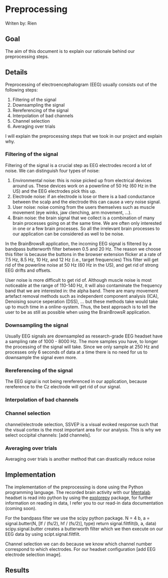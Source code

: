 # Preprocessing

Writen by: Rien 

## Goal

The aim of this document is to explain our rationale behind our preprocessing steps. 

## Details

Preprocessing of electroencephalogram (EEG) usually consists out of the following steps: 
1) Filtering of the signal
2) Downsampling the signal
3) Rereferencing of the signal 
4) Interpolation of bad channels
5) Channel selection 
6) Averaging over trials 

I will explain the preprocessing steps that we took in our project and explain why.

### Filtering of the signal 
Filtering of the signal is a crucial step as EEG electrodes record a lot of noise. We can distinguish four types of noise: 
1) Environmental noise: this is noise picked up from electrical devices around us. These devices work on a powerline of 50 Hz (60 Hz in the US) and the EEG electrodes pick this up. 
2) Electrode noise: if an electrode is lose or there is a bad conductance between the scalp and the electrode this can cause a very noise signal. 
3) User noise: noise coming from the users themselves such as muscle movement (eye winks, jaw clenching, arm movement, ...). 
4) Brain noise: the brain signal that we collect is a combination of many brain processes going on at the same time. We are often only interested in one or a few brain processes. So all the irrelevant brain processes to our application can be considered as well to be noise. 

In the BrainBrowsR application, the incoming EEG signal is filtered by a bandpass butterworth filter between 0.5 and 20 Hz. The reason we choose this filter is because the buttons in the browser
extension flicker at a rate of 7.5 Hz, 8.5 Hz, 10 Hz, and 12 Hz (i.e., target frequencies)  This filter will get rid of the powerline noise at 50 Hz (60 Hz in the US), and get rid of strong EEG drifts and offsets. 

User noise is more difficult to get rid of. Although muscle noise is most noticeable at the range of 110-140 Hz, it will also contaminate the frequency band that we are interested in: the  alpha band. 
There are many movement artefact removal methods such as independent component analysis (ICA), Denoising source seperation (DSS), ... but these methods take would take up to much time in a online-system. Thus, the best approach is to tell the user to be as still as possible when using the BrainBrowsR application. 

### Downsampling the signal 
Usually EEG signals are downsampled as research-grade EEG headset have a sampling rate of 1000 - 8000 Hz. 
The more samples you have, to longer the processing of the signal will take. Since we only sample at 250 Hz and processes only 6 seconds of data at a time there is no need for us to downsample the signal even more. 

### Rereferencing of the signal
The EEG signal is not being rereferenced in our application, because rereference to the Cz electrode will get rid of our signal. 

### Interpolation of bad channels 

### Channel selection
channel/electrode selection, SSVEP is a visual evoked response such that the visual cortex is the most important area for our analysis. This is why we select occipital channels: [add channels]. 

### Averaging over trials
Averaging over trials is another method that can drastically reduce noise


## Implementation

The implementation of the preprocessing is done using the Python programming language. 
The recorded brain activity with our [Mentalab](https://mentalab.com/)
headset is read into python by using the [explorepy](https://github.com/Mentalab-hub/explorepy) package,
for further information on reading in data, I refer you to our read-in data documentation (coming soon). 

For the bandpass filter we use the scipy python package. 
    N = 4
    b, a = signal.butter(N, [lf / (fs/2), hf / (fs/2)], type)
    return signal.filtfilt(b, a, data)
scipy.signal.butter creates a butterworth filter which we then execute on our EEG data by using scipt.signal.filtfilt. 

Channel selection we can do because we know which channel number correspond to which electrodes. For our headset configuration [add EEG electrode selection image]. 

## Results

